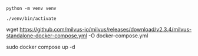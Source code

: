 

```
python -m venv venv
```
```
./venv/bin/activate
```

wget https://github.com/milvus-io/milvus/releases/download/v2.3.4/milvus-standalone-docker-compose.yml -O docker-compose.yml

sudo docker compose up -d



